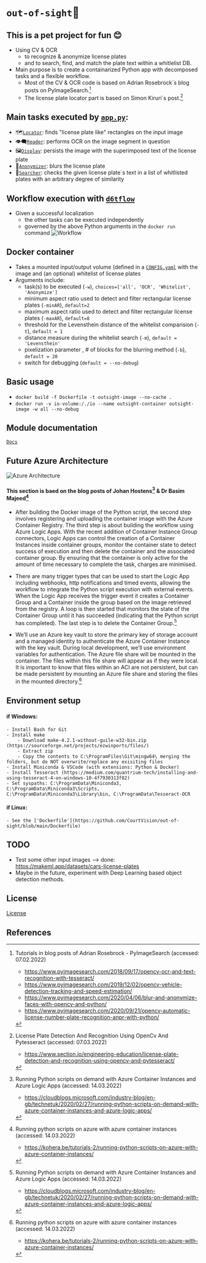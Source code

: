 # `out-of-sight`:eyes:
## This is a pet project for fun :blush:
- Using CV & OCR 
    - to recognize & anonymize license plates 
    - and to search, find, and match the plate text within a whitlelist DB.
- Main purpose is to create a containarized Python app with decomposed tasks and a flexible workflow.
    - Most of the CV & OCR code is based on Adrian Rosebrock´s blog posts on PyImageSearch.[^1]
    - The license plate locator part is based on Simon Kiruri´s post.[^2]

## Main tasks executed by [`app.py`](https://github.com/CourtVision/out-of-sight/blob/main/outsight/app.py):
- :world_map:[`Locator`](https://github.com/CourtVision/out-of-sight/blob/main/outsight/utils/locator.py): finds "license plate like" rectangles on the input image
- :eye_speech_bubble:[`Reader`](https://github.com/CourtVision/out-of-sight/blob/main/outsight/utils/reader.py): performs OCR on the image segment in question
- :framed_picture:[`Display`](https://github.com/CourtVision/out-of-sight/blob/main/outsight/utils/display.py): persists the image with the superimposed text of the license plate
- :see_no_evil:[`Anonymizer`](https://github.com/CourtVision/out-of-sight/blob/main/outsight/utils/anonymizer.py): blurs the license plate 
- :scroll:[`Searcher`](https://github.com/CourtVision/out-of-sight/blob/main/outsight/utils/searcher.py): checks the given license plate´s text in a list of whitlisted plates with an arbitrary degree of similarity

## Workflow execution with [`d6tflow`](https://github.com/d6t/d6tflow)
- Given a successful localization
    - the other tasks can be executed independently
    - governed by the above Python arguments in the `docker run` command
![Workflow](/readme_assets/workflow.png)

## Docker container
- Takes a mounted input/output volume (defined in a [`CONFIG.yaml`](https://github.com/CourtVision/out-of-sight/blob/main/io/CONFIG.yaml) with the image and (an optional) whitelist of license plates
- Arguments include:
    -  task(s) to be executed (`-w`), `choices=['all', 'OCR', 'Whitelist', 'Anonymize']`
    -  minimum aspect ratio used to detect and filter rectangular license plates (`-minAR`), `default=2`
    -  maximum aspect ratio used to detect and filter rectangular license plates (`-maxAR`), `default=8`
    -  threshold for the Levensthein distance of the whitelist comparision (`-t`), `default = 1`
    -  distance measure during the whitelist search (`-m`), `default = 'Levensthein'`
    -  pixelization parameter , # of blocks for the blurring method (`-b`), `default = 20`
    -  switch for debugging (`default = --no-debug`)

## Basic usage
- `docker build -f Dockerfile -t outsight-image --no-cache .`
- `docker run -v io-volume:/./io --name outsight-container outsight-image -w all --no-debug`

## Module documentation
[`Docs`](https://rawcdn.githack.com/CourtVision/out-of-sight/master/outsight/docs/index.html)

## Future Azure Architecture
![Azure Architecture](/readme_assets/architecture.png)
#### This section is baed on the blog posts of Johan Hostens[^3] & Dr Basim Majeed[^4]

- After building the Docker image of the Python script, the second step involves registering and uploading the container image with the Azure Container Registry. 
The third step is about building the workflow using Azure Logic Apps. With the recent addition of Container Instance Group connectors, Logic Apps can control the creation of a Container Instances inside container groups, monitor the container state to detect success of execution and then delete the container and the associated container group. By ensuring that the container is only active for the amount of time necessary to complete the task, charges are minimised.

- There are many trigger types that can be used to start the Logic App including webhooks, http notifications and timed events, allowing the workflow to integrate the Python script execution with external events. When the Logic App receives the trigger event it creates a Container Group and a Container inside the group based on the image retrieved from the registry. A loop is then started that monitors the state of the Container Group until it has succeeded (indicating that the Python script has completed). The last step is to delete the Container Group.[^3] 

- We’ll use an Azure key vault to store the primary key of storage account and a managed identity to authenticate the Azure Container Instance with the key vault. During local development, we’ll use environment variables for authentication. The Azure file share will be mounted in the container. The files within this file share will appear as if they were local. It is important to know that files within an ACI are not persistent, but can be made persistent by mounting an Azure file share and storing the files in the mounted directory.[^4]

## Environment setup
#### if Windows:
    - Install Bash for Git
    - Install make
        - Download make-4.2.1-without-guile-w32-bin.zip (https://sourceforge.net/projects/ezwinports/files/)
        - Extract zip
        - Copy the contents to C:\ProgramFiles\Git\mingw64\ merging the folders, but do NOT overwrite/replace any exisiting files    
    - Install Miniconda & VSCode (with extensions: Python & Docker)
    - Install Tesseract (https://medium.com/quantrium-tech/installing-and-using-tesseract-4-on-windows-10-4f7930313f82)
    - Set syspaths: C:\ProgramData\Miniconda3, C:\ProgramData\Miniconda3\Scripts, C:\ProgramData\Miniconda3\Library\bin, C:\ProgramData\Tesseract-OCR
#### if Linux:
    - See the ['Dockerfile'](https://github.com/CourtVision/out-of-sight/blob/main/Dockerfile)

## TODO
- Test some other input images --> done: https://makeml.app/datasets/cars-license-plates
- Maybe in the future, experiment with Deep Learning based object detection methods.

## License
[License](https://github.com/CourtVision/out-of-sight/blob/main/outsight/LICENSE)

## References
[^1]: Tutorials in blog posts of Adrian Rosebrock - PyImageSearch (accessed: 07.02.2022)
      - https://www.pyimagesearch.com/2018/09/17/opencv-ocr-and-text-recognition-with-tesseract/
      - https://www.pyimagesearch.com/2019/12/02/opencv-vehicle-detection-tracking-and-speed-estimation/
      - https://www.pyimagesearch.com/2020/04/06/blur-and-anonymize-faces-with-opencv-and-python/
      - https://www.pyimagesearch.com/2020/09/21/opencv-automatic-license-number-plate-recognition-anpr-with-python/

[^2]: License Plate Detection And Recognition Using OpenCv And Pytesseract (accessed: 07.03.2022)
      -  https://www.section.io/engineering-education/license-plate-detection-and-recognition-using-opencv-and-pytesseract/

[^3]: Running Python scripts on demand with Azure Container Instances and Azure Logic Apps (accessed: 14.03.2022)
      -  https://cloudblogs.microsoft.com/industry-blog/en-gb/technetuk/2020/02/27/running-python-scripts-on-demand-with-azure-container-instances-and-azure-logic-apps/

[^4]: Running python scripts on azure with azure container instances (accessed: 14.03.2022)
      - https://kohera.be/tutorials-2/running-python-scripts-on-azure-with-azure-container-instances/
